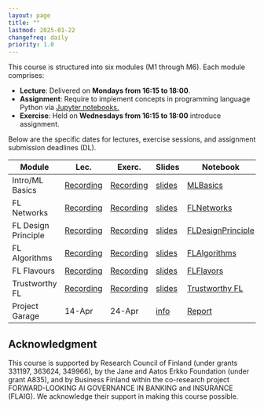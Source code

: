 ```yaml
---
layout: page
title: ""
lastmod: 2025-01-22
changefreq: daily
priority: 1.0
---
```


This course is structured into six modules (M1 through M6). Each module comprises:

- **Lecture**: Delivered on **Mondays from 16:15 to 18:00**.
- **Assignment**: Require to implement concepts in programming language Python via <a href="https://jupyter.org/"> Jupyter notebooks. </a> 
- **Exercise**: Held on **Wednesdays from 16:15 to 18:00** introduce assignment.

Below are the specific dates for lectures, exercise sessions, and assignment submission deadlines (DL).

<table class="custom-table">
  <thead>
    <tr>
      <th>Module</th>
      <th>Lec.</th>
      <th>Exerc.</th>
      <th>Slides</th>
      <th>Notebook</th>
      <th>FLBook</th>
      <th>DL</th>
    </tr>
  </thead>
  <tbody>
    <tr>
      <td>Intro/ML Basics</td>
      <td><a href="https://aalto.cloud.panopto.eu/Panopto/Pages/Viewer.aspx?id=ca801b6e-01fe-4fda-805f-b2a2008a289c"> Recording </a></td>
      <td><a href="https://aalto.cloud.panopto.eu/Panopto/Pages/Viewer.aspx?id=c2dd699a-aff3-4d72-879f-b2a200c5bc80"> Recording </a></td>
      <td><a href="{{ site.baseurl }}/slides/Lec_Introduction.pdf">slides</a></td>
     <td><a href="https://github.com/FederatedLearningAalto/FederatedLearningAalto.github.io/tree/master/assignments/Assignment1">MLBasics</a></td>
      <td><a href="https://github.com/alexjungaalto/FederatedLearning/blob/main/material/FLBook.pdf">Ch. 1,2,4</a></td>
      <td><a href="https://github.com/FederatedLearningAalto/FederatedLearningAalto.github.io/tree/master/assignments/Assignment1">Ref.Sol.</a></td>
    </tr>
    <tr>
      <td>FL Networks</td>
      <td><a href="https://aalto.cloud.panopto.eu/Panopto/Pages/Viewer.aspx?id=29884b6d-6540-4ebe-884d-b2a200ed6e9c"> Recording </a></td>
      <td><a href="https://aalto.cloud.panopto.eu/Panopto/Pages/Viewer.aspx?id=df686b78-2526-4c40-9a2a-b2a200f22708"> Recording </a>  </td>
      <td><a href="{{ site.baseurl }}/slides/Lec_FLNetworks.pdf">slides</a></td>
      <td><a href="https://github.com/FederatedLearningAalto/FederatedLearningAalto.github.io/tree/master/assignments/Assignment2">FLNetworks</a></td>
      <td><a href="https://github.com/alexjungaalto/FederatedLearning/blob/main/material/FLBook.pdf">Ch. 3,7</a></td>
      <td><a href="https://github.com/FederatedLearningAalto/FederatedLearningAalto.github.io/tree/master/assignments/Assignment2">Ref.Sol.</a></td>
    </tr>
    <tr>
      <td>FL Design Principle</td>
      <td><a href="https://aalto.cloud.panopto.eu/Panopto/Pages/Viewer.aspx?id=5a7927b4-0d86-48d2-81f4-b2a200f42286"> Recording </a></td>
      <td> <a href="https://aalto.cloud.panopto.eu/Panopto/Pages/Viewer.aspx?id=54a14b97-2a17-4e36-a6ea-b2a200fb8645"> Recording </a> </td>
      <td><a href="{{ site.baseurl }}/slides/Lec_FLDesignPrinciple.pdf">slides</a></td>
      <td><a href="https://github.com/FederatedLearningAalto/FederatedLearningAalto.github.io/tree/master/assignments/Assignment3">FLDesignPrinciple</a></td>
      <td><a href="https://github.com/alexjungaalto/FederatedLearning/blob/main/material/FLBook.pdf">Ch. 4</a></td>
      <td><a href="https://github.com/FederatedLearningAalto/FederatedLearningAalto.github.io/tree/master/assignments/Assignment3">Ref.Sol.</a></td>
    </tr>
    <tr>
      <td>FL Algorithms</td>
      <td> <a href="https://aalto.cloud.panopto.eu/Panopto/Pages/Viewer.aspx?id=9111b392-f30b-48c9-9de7-b2a301314a48">  Recording </a> </td>
      <td> <a href="https://aalto.cloud.panopto.eu/Panopto/Pages/Viewer.aspx?id=d239feb9-bb00-4c81-a854-b2a60076abe1"> Recording </a> </td>
      <td> <a href="{{ site.baseurl }}/slides/Lec_FLAlgorithms.pdf">slides</a></td>
      <td> <a href="https://github.com/FederatedLearningAalto/FederatedLearningAalto.github.io/tree/master/assignments/Assignment4">FLAlgorithms</a></td>
      <td> <a href="https://github.com/alexjungaalto/FederatedLearning/blob/main/material/FLBook.pdf">Ch. 5</a></td>
      <td> <a href="https://github.com/FederatedLearningAalto/FederatedLearningAalto.github.io/tree/master/assignments/Assignment4">Ref.Sol.</a></td>
    </tr>
    <tr>
      <td>FL Flavours</td>
       <td> <a href="https://aalto.cloud.panopto.eu/Panopto/Pages/Viewer.aspx?id=bbb6434b-4a0e-405f-afef-b2aa012b956d"> Recording </a>  </td>
        <td>  <a href="https://aalto.cloud.panopto.eu/Panopto/Pages/Viewer.aspx?id=5f16eea8-10cf-48c6-aa0c-b2ae012e7b0d"> Recording </a> </td>
	<td><a href="{{ site.baseurl }}/slides/Lec_FLFlavours.pdf">slides</a></td>
      <td><a href="https://github.com/FederatedLearningAalto/FederatedLearningAalto.github.io/tree/master/assignments">FLFlavors</a></td>
         <td><a href="https://github.com/alexjungaalto/FederatedLearning/blob/main/material/FLBook.pdf">Ch. 6</a></td>
      <td><a href="https://jupyter.cs.aalto.fi/hub/spawn">14-Apr</a></td>
    </tr>
    <tr>
    <td>Trustworthy FL</td>
      <td><a href="https://aalto.cloud.panopto.eu/Panopto/Pages/Viewer.aspx?id=74f7d54f-1aa6-4a1b-8d4b-b2b10127fc4d"> Recording </a>  </td>
      <td>   <a href="https://aalto.cloud.panopto.eu/Panopto/Pages/Viewer.aspx?id=5b80718e-cd72-4963-835f-b2b30081eac5">  Recording </a></td>
	<td><a href="{{ site.baseurl }}/slides/Lec_TrustworthyFL.pdf">slides</a></td>
      <td><a href="https://github.com/FederatedLearningAalto/FederatedLearningAalto.github.io/tree/master/assignments">Trustworthy FL</a></td>
      <td><a href="https://github.com/alexjungaalto/FederatedLearning/blob/main/material/FLBook.pdf">Ch. 8,9,10</a></td>
      <td><a href="https://jupyter.cs.aalto.fi/hub/spawn">14-Apr</a></td>
    </tr>
      <tr>
      <td>Project Garage</td>
      <td>14-Apr</td>
      <td>24-Apr</td>
       <td><a href="https://youtu.be/RoKcVYKKxHU">info</a></td>
      <td><a href="https://github.com/FederatedLearningAalto/FederatedLearningAalto.github.io/blob/master/project/ReportTemplate_25.pdf">Report</a></td>
      <td><a href="https://github.com/FederatedLearningAalto/FederatedLearningAalto.github.io/blob/master/project/ReviewSheet.pdf">Review</a></td>
      <td><a href="https://edas.info/login.php?rurl=aHR0cHM6Ly9lZGFzLmluZm8v">30-Apr</a></td>
    </tr>
  </tbody>
</table>

## Acknowledgment

This course is supported by Research Council of Finland (under grants 331197, 363624, 349966), 
by the Jane and Aatos Erkko Foundation (under grant A835), and by Business Finland within the 
co-research project FORWARD-LOOKING AI GOVERNANCE IN BANKING and INSURANCE (FLAIG). 
We acknowledge their support in making this course possible.